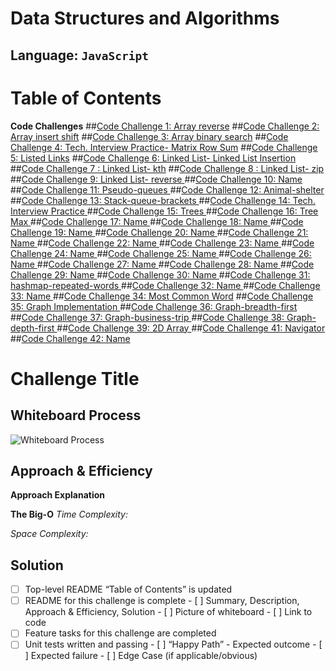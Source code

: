 # Data Structures and Algorithms

## Language: `JavaScript`

# Table of Contents

**Code Challenges**
##[Code Challenge 1: Array reverse](arrays-401/code-challenge1.md)
##[Code Challenge 2: Array insert shift](arrays-401/code-challenge2.md)
##[Code Challenge 3: Array binary search](arrays-401/code-challenge3.md)
##[Code Challenge 4: Tech. Interview Practice- Matrix Row Sum](arrays-401/code-challenge4.md)
##[Code Challenge 5: Listed Links](linked-list-401/code-challenge5.md)
##[Code Challenge 6: Linked List- Linked List Insertion](linked-list-insertion/code-challenge6.md)
##[Code Challenge 7 : Linked List- kth](linked-list-insertion/code-challenge7.md)
##[Code Challenge 8 : Linked List- zip](linked-list-zip/code-challenge8.md)
##[Code Challenge 9: Linked List- reverse ](linked-list-insertion/code-challenge9.md)
##[Code Challenge 10: Name ](pathName/code-challenge10.md)
##[Code Challenge 11: Pseudo-queues ](stacks-and-queues/code-challenge11.md)
##[Code Challenge 12: Animal-shelter ](stacks-and-queues/code-challenge12.md)
##[Code Challenge 13: Stack-queue-brackets ](stacks-and-queues/code-challenge13.md)
##[Code Challenge 14: Tech. Interview Practice ](stacks-and-queues/code-challenge14.md)
##[Code Challenge 15: Trees ](trees/tree.js)
##[Code Challenge 16: Tree Max ](trees/tree-max.js)
##[Code Challenge 17: Name ](pathName/)
##[Code Challenge 18: Name ](pathName/)
##[Code Challenge 19: Name ](pathName/)
##[Code Challenge 20: Name ](pathName/)
##[Code Challenge 21: Name ](pathName/)
##[Code Challenge 22: Name ](pathName/)
##[Code Challenge 23: Name ](pathName/)
##[Code Challenge 24: Name ](pathName/)
##[Code Challenge 25: Name ](pathName/)
##[Code Challenge 26: Name ](pathName/)
##[Code Challenge 27: Name ](pathName/)
##[Code Challenge 28: Name ](pathName/)
##[Code Challenge 29: Name ](pathName/)
##[Code Challenge 30: Name ](hashmap/code-challenge31.md)
##[Code Challenge 31: hashmap-repeated-words ](has/)
##[Code Challenge 32: Name ](pathName/)
##[Code Challenge 33: Name ](pathName/)
##[Code Challenge 34: Most Common Word](hashmap/code-challenge34.md)
##[Code Challenge 35: Graph Implementation ](graphs/graph.js)
##[Code Challenge 36: Graph-breadth-first ](graphs/graph-breadth-first.js)
##[Code Challenge 37: Graph-business-trip ](graphs/graph-business-trip-wp_cc37.png)
##[Code Challenge 38: Graph-depth-first ](graphs/graph-depth-first.js)
##[Code Challenge 39: 2D Array ](tech-interview-practice-401/array-2D.md)
##[Code Challenge 41: Navigator ](tech-interview-practice-401/navigator-wp_cc41.png)
##[Code Challenge 42: Name ](pathName/)




# Challenge Title
<!-- Challenge Name -->

## Whiteboard Process
![Whiteboard Process ](img/)

## Approach & Efficiency
<!-- What approach did you take? Why? What is the Big O space/time for this approach? -->
**Approach Explanation**

**The Big-O**
*Time Complexity:*


*Space Complexity:*

## Solution
<!-- Show how to run your code, and examples of it in action -->

<!-- CHECKLIST: Whiteboard Process -->

 - [ ] Top-level README “Table of Contents” is updated
 - [ ] README for this challenge is complete
       - [ ] Summary, Description, Approach & Efficiency, Solution
       - [ ] Picture of whiteboard
       - [ ] Link to code
 - [ ] Feature tasks for this challenge are completed
 - [ ] Unit tests written and passing
       - [ ] “Happy Path” - Expected outcome
       - [ ] Expected failure
       - [ ] Edge Case (if applicable/obvious)
